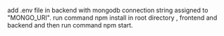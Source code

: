 add .env file in backend with mongodb connection string assigned to "MONGO_URI".
run command npm install in root directory , frontend and backend and then run command npm start.
